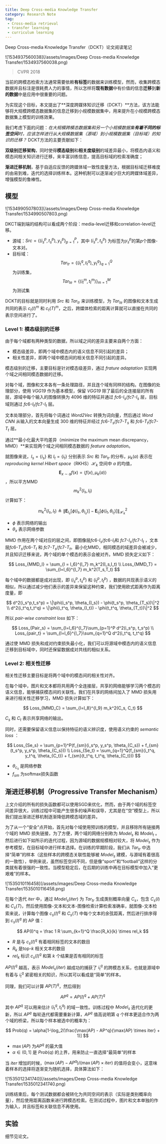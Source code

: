 ```yaml
---
title: Deep Cross-media Knowledge Transfer
category: Research Note
tag:
 - Cross-media retrieval
 - transfer learning
 - curriculum learning
---
```


Deep Cross-media Knowledge Transfer（DCKT）论文阅读笔记

![1534937560038](/assets/images/Deep Cross-media Knowledge Transfer/1534937560038.png)

> CVPR 2018

当前的跨模态检索方法通常需要依赖**有标签**的数据来训练模型，然而，收集跨模态数据并且标注是很耗费人力的事情，所以怎样将**现有数据**中有价值的信息**迁移**到**新的数据**中是应用中很重要的问题。

为实现这个目标，本文提出了**深度跨媒体知识迁移（DCKT）**方法，该方法能够将大规模跨模态数据集的信息迁移到小规模数据集中，用来提升在小规模跨模态数据集上模型的训练效果。

我们考虑下面的问题：*在大规模跨模态数据集和另一个小规模数据集**有着不同的标签空间**时，应该怎样进行从大规模数据集（源域）到小规模数据集（目标域）的知识的迁移？* DCKT方法的主要贡献如下：

**双级别迁移架构**，同时使得**模态级别**和**相关度级别**的域差异最小，将模态内语义和模态间相关知识进行迁移，来丰富训练信息，提高目标域的检索准确度；

**渐进迁移机制**，基于自适应反馈的跨媒体域一致性度量方法，根据目标域迁移难度的由易到难，迭代的选择训练样本。这种机制可以逐渐减少巨大的跨媒体域差异，增强模型的鲁棒性。

<!-- more -->

## 模型

![1534990507803](/assets/images/Deep Cross-media Knowledge Transfer/1534990507803.png)

DKCT端到端的结构可以看成两个阶段：media-level迁移和correlation-level迁移。

* 源域：$Src = \{(i_s^p, t_s^p),y_s^p\}_{p=1}^P$，其中 $(i_s^p,t_s^p)$ 为标签为$y_s^p$的第$p$个图像-文本对。
* 目标域：$$Tar_{tr} = \{(i_t^q,t_t^q),y_t^q\}_{q=1}^Q$$ 为训练集，$$Tar_{te} = \{(i_t^m, t_t^m)\}_{m=1}^M$$ 为测试集

DCKT的目标就是同时利用 $Src$ 和 $Tar_{tr}$ 来训练模型，为 $Tar_{te}$ 的图像和文本生成共同的表示 $c_t(I)^m$ 和 $c_t(T)^m$，之后，跨媒体检索的距离计算就可以直接在共同的表示空间进行了。

### Level 1: 模态级别的迁移

由于每个域都有两种类型的数据，所以域之间的差异主要来自两个方面：

* 模态级差异，即两个域中模态内的语义信息不同引起的差异；
* 相关性差异，即两个域中模态间的相关信息不同引起的差异。

模态级别的迁移，主要目标是针对模态级差异，通过 *frature adaptation* 实现两个域之间相同模态数据的迁移。

对每个域，图像和文本各有一条处理路径，并且连个域有同样的结构。在图像的处理部分，使用 *VGG19* 作为基本模型，保留 *VGG19* 除了最后的全连接层的所有层，源域中每个输入的图像转换为 4096 维的特征并通过 $fc6\text{-}I_s/fc7\text{-}I_s$ 层，目标域则通过 $fc6\text{-}I_t/fc7\text{-}I_t$ 层。

文本处理部分，首先将每个词通过 *Word2Vec* 转换为词向量，然后通过 *Word CNN* 从输入的文本向量生成 300 维的特征并经过 $fc6\text{-}T_s/fc7\text{-}T_s$ 和 $fc6\text{-}T_t/fc7\text{-}T_t$ 层。

通过**最小化最大平均差异（minimize the maximum mean discrepancy，MMD）**来实现两个域之间相同模态数据的 *feature adaptation*。

就图像来说，$I_s = \{i_s\}$ 和 $I_t = \{i_t\}$ 分别表示 $Src$ 和 $Tar_{tr}$ 的分布，$\mu_k(a)$ 表示在 *reproducing kernel Hibert space*（RKHS）$\mathcal{H}_k$ 空间中 $a$ 的均值，$$\mathbf{E}_{x\sim a} f(x) = \langle f(x), \mu_k(a)\rangle$$，所以平方MMD $$m_k^2(I_s,I_t)$$ 计算如下：

$$
m_k^2(I_s,I_t) \triangleq \|\mathbf{E}_{I_s}[\phi(i_s, \theta_{I_s})] - \mathbf{E}_{I_t}[\phi(i_t, \theta_{I_t})]\|_{\mathcal{H}_k}^2
$$

* $\phi$ 表示网络的输出
* $\theta_x$ 表示网络参数

MMD 作用在两个域对应的层之间，即图像层$fc6\text{-}I_s/fc6\text{-}I_t$和 $fc7\text{-}I_s/ fc7\text{-}I_t$ ，文本层$fc6\text{-}T_s/fc6\text{-}T_t$ 和 $fc7\text{-}T_s/fc7\text{-}T_t$。最小化MMD，相同模态的域差异会被减少，并且知识迁移来说，两个域的单个模态的表示会被对齐。MMD 损失定义如下：

$$
Loss_{MMD_I} = \sum_{l = l_6}^{l_7} m_k^2(I_s,I_t) \\
Loss_{MMD_T} = \sum_{l=l_6}^{l_7} m_k^2(T_s,T_t)
$$

每个域中的数据都是成对出现，即 $(i_s^p, t_s^p)$ 和 $(i_t^p, t_t^p)$ ，数据的共现表示语义的相似，所以通过减少他们表示的差异来保留这种约束，我们使用欧式距离作为距离度量，即

$$
d^2(i_s^p,t_s^p) = \|\phi(i_s^p, \theta_{I_s}) - \phi(t_s^p, \theta_{T_s})\|^2 \\
d^2(i_t^q,t_t^q) = \|\phi(i_t^q, \theta_{I_t}) - \phi(t_t^q, \theta_{T_t})\|^2 
$$

所以 *pair-wise constraint loss* 如下：

$$
Loss_{Pair_s} = \sum_{l=l_6}^{l_7}\sum_{p=1}^P d^2(i_s^p, t_s^p) \\
Loss_{pair_t} = \sum_{l=l_6}^{l_7}\sum_{q=1}^Q d^2(i_t^q, t_t^q)
$$

通过使 MMD 损失和成对约束损失最小化，我们可以将源域中模态内的语义信息迁移到目标域中，同时还保留数据成对共线的相似关系。

### Level 2: 相关性迁移

相关性迁移主要目标是将两个域中的模态间的相关性对齐。

在每个域中，图片和文本都将共用两个全连接层，共享的网络能够学习两个模态的语义信息，能够捕获模态间的关联性。我们在共享的网络间加入了 MMD 损失用来进行相关性迁移学习，MMD 损失计算如下：

$$
Loss_{MMD_C} = \sum_{l=l_8}^{l_9} m_k^2(C_s, C_t)
$$

$C_s$ 和 $C_t$ 表示共享网络的输出。

同时，还需要保留语义信息以保持特征的语义辨识度，使用语义约束的 *semantic loss* ：

$$
Loss_{Se_s} = \sum_{p=1}^P(f_{sm}(i_s^p, y_s^p, \theta_{C_s}) + f_{sm}(t_s^p, y_s^p, \theta_{C_s})) \\
Loss_{Se_t} = \sum_{q=1}^Q(f_{sm}(i_t^q, y_t^q, \theta_{C_t}) + f_{sm}(t_t^q, t_t^q, \theta_{C_t}))
$$

* $\theta_{c_s}$ 是网络参数
* $f_{sm}$ 为softmax损失函数

## 渐进迁移机制（Progressive Transfer Mechanism）

上文介绍的所有的损失函数都可以使用SGD来优化，然而，由于两个域的标签空间差异很大，训练过程中可能产生很多的噪声和误导，尤其是在“空”模型上，所以我们提出渐进迁移机制逐渐降低跨模态域的差异。

为了从一个“安全”点开始，首先对每个域使用预训练的模型，并且移除所有链接两个域的 MMD 损失链接，为了方便，两个域的网络分别称为 $Model_s$ 和 $Model_t$ 。然后进行如下如所示的迭代过程，因为源域的数据规模相对较大，将 $Model_s$ 作为参考模型，在目标域中进行样本选择。在训练的早期阶段，我们从 $Tar_{tr}$ 中选择“简单”的样本（这些样本的跨模态关联性能够被 $Model_s$ 建模，与源域有着很高的一致性），举例来说，虽然标签空间不同，但是像“sport”和“football”这样的分类就有着很强的一致性。当模型稳定后，在后期的训练中再在目标模型中加入“更艰难”的样本。

![1535010116458](/assets/images/Deep Cross-media Knowledge Transfer/1535010116458.png)

在每个迭代 $iter$ 中，通过 $Model_s(iter)$ 为 $Tar_{tr}$ 生成类别概率向量 $C_s$，包含 $C_s(I)$ 和 $C_s(T)$，然后使用图像-文本和文本-图像检索计算检索准确率，就图像-文本检索来说，计算每个图像 $c_s(I)^q$ 和 $C_s(T)$ 中每个文本的余弦距离，然后进行排序得到 $c_s(I)^q$ 的 AP 值：

$$
AP(I)^q = \frac 1 R \sum_{k=1}^Q \frac{R_k}{k} \times rel_k
$$

* $R$ 是与 $c_s(I)^q$ 有着相同标签的文本的数目
* $R_k$ 是top-$k$ 相关文本的数目
* $rel_k$ 标识 $c_s(I)^q$ 和第 $k$ 个结果是否有相同的标签

$AP(I)^q$ 越高，表示 $Model_s(iter)$ 越成功的捕获了 $i_t^q$ 的跨模态关系，也就是源域中有着与 $i_t^q$ 紧密相关的知识，所以其可以看成是“简单”的样本。

同理，我们可以计算 $AP(T)^q$，然后得到

$$
AP^q = AP(I)^q + AP(T)^q
$$

其中 $AP^q$ 可以用来估计 $(i_t^q, t_t^q)$ 的域一致性。训练过程中 $Model_s$ 迭代化的更新，所以 $AP^q$ 每轮迭代都需要重新计算，$AP^q$ 值高说明第 $q$ 个样本更适合作为两个域的桥梁，所以每个样本被选中的概率为：

$$
Prob(q) = \alpha[1-\log_2(\frac{\max(AP) - AP^q}{\max(AP) \times iter} + 1)]
$$

* $\max(AP)$ 为$AP^q$ 的最大值
* $\alpha \in (0,1]$ 是 $Prob(q)$ 的上界，用来防止一直选择“最简单”的样本

当 $iter$ 增加的时候，$(\max(AP) - AP^q) / (\max(AP) \times iter)$ 的值将会变小，这意味着样本的选择将逐渐变为随机选择，具体算法如下：

![1535012341740](/assets/images/Deep Cross-media Knowledge Transfer/1535012341740.png)

训练结束后，每个测试数据都会被转化为共同空间的表示（实际是类别概率向量），然后使用距离函数来进行跨模态检索。在测试过程中，图片和文本单独的作为输入，并且标签和关联信息不再使用。

## 实验

细节见论文。